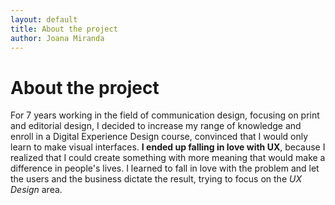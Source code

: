 ```yaml
---
layout: default
title: About the project
author: Joana Miranda
---
```


# About the project

For 7 years working in the field of communication design, focusing on print and editorial design, I decided to increase my range of knowledge and enroll in a Digital Experience Design course, convinced that I would only learn to make visual interfaces. **I ended up falling in love with UX**, because I realized that I could create something with more meaning that would make a difference in people's lives. I learned to fall in love with the problem and let the users and the business dictate the result, trying to focus on the *UX Design* area.
